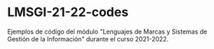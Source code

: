 # LMSGI-21-22-codes
Ejemplos de código del módulo "Lenguajes de Marcas y Sistemas de Gestión de la Información" durante el curso 2021-2022.
